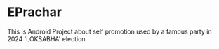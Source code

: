 # EPrachar
This is Android Project about self promotion used by a famous party in 2024 'LOKSABHA' election
